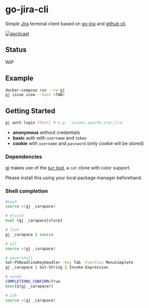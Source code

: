 # go-jira-cli

Simple [Jira](https://www.atlassian.com/software/jira) terminal client based on [go-jira](https://github.com/andygrunwald/go-jira) and [github cli](https://github.com/cli/cli).

[![asciicast](https://asciinema.org/a/414802.svg)](https://asciinema.org/a/414802)

## Status

WIP

## Example

```sh
docker-compose run --rm gj
gj issue view --host <TAB>
```

## Getting Started

```sh
gj auth login [host] # e.g. 'issues.apache.org/jira'
```
- **anonymous** without credentials
- **basic** auth with `username` and `token`
- **cookie** with `username` and `password` (only cookie will be stored)

### Dependencies

gj makes use of the [`bat` tool](https://github.com/sharkdp/bat), a `cat` clone
with color support.

Please install this using your local package manager beforehand.

### Shell completion

```sh
#bash
source <(gj _carapace)

# elvish
eval (gj _carapace|slurp)

# fish
gj _carapace | source

# oil
source <(gj _carapace)

# powershell
Set-PSReadlineKeyHandler -Key Tab -Function MenuComplete
gj _carapace | Out-String | Invoke-Expression

# xonsh
COMPLETIONS_CONFIRM=True
exec($(gj _carapace))

# zsh
source <(gj _carapace)
```
